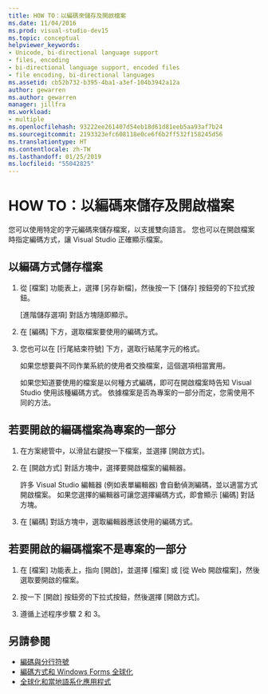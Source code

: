 ```yaml
---
title: HOW TO：以編碼來儲存及開啟檔案
ms.date: 11/04/2016
ms.prod: visual-studio-dev15
ms.topic: conceptual
helpviewer_keywords:
- Unicode, bi-directional language support
- files, encoding
- bi-directional language support, encoded files
- file encoding, bi-directional languages
ms.assetid: cb52b732-b395-4ba1-a3ef-104b3942a12a
author: gewarren
ms.author: gewarren
manager: jillfra
ms.workload:
- multiple
ms.openlocfilehash: 93222ee261407d54eb18d61d81eeb5aa93af7b24
ms.sourcegitcommit: 2193323efc608118e0ce6f6b2ff532f158245d56
ms.translationtype: HT
ms.contentlocale: zh-TW
ms.lasthandoff: 01/25/2019
ms.locfileid: "55042825"
---
```

# <a name="how-to-save-and-open-files-with-encoding"></a>HOW TO：以編碼來儲存及開啟檔案

您可以使用特定的字元編碼來儲存檔案，以支援雙向語言。 您也可以在開啟檔案時指定編碼方式，讓 Visual Studio 正確顯示檔案。

## <a name="to-save-a-file-with-encoding"></a>以編碼方式儲存檔案

1.  從 [檔案] 功能表上，選擇 [另存新檔]，然後按一下 [儲存] 按鈕旁的下拉式按鈕。

     [進階儲存選項] 對話方塊隨即顯示。

2.  在 [編碼] 下方，選取檔案要使用的編碼方式。

3.  您也可以在 [行尾結束符號] 下方，選取行結尾字元的格式。

     如果您想要與不同作業系統的使用者交換檔案，這個選項相當實用。

     如果您知道要使用的檔案是以何種方式編碼，即可在開啟檔案時告知 Visual Studio 使用該種編碼方式。 依據檔案是否為專案的一部分而定，您需使用不同的方法。

## <a name="to-open-an-encoded-file-that-is-part-of-a-project"></a>若要開啟的編碼檔案為專案的一部分

1.  在方案總管中，以滑鼠右鍵按一下檔案，並選擇 [開啟方式]。

2.  在 [開啟方式] 對話方塊中，選擇要開啟檔案的編輯器。

     許多 Visual Studio 編輯器 (例如表單編輯器) 會自動偵測編碼，並以適當方式開啟檔案。 如果您選擇的編輯器可讓您選擇編碼方式，即會顯示 [編碼] 對話方塊。

3.  在 [編碼] 對話方塊中，選取編輯器應該使用的編碼方式。

## <a name="to-open-an-encoded-file-that-is-not-part-of-a-project"></a>若要開啟的編碼檔案不是專案的一部分

1.  在 [檔案] 功能表上，指向 [開啟]，並選擇 [檔案] 或 [從 Web 開啟檔案]，然後選取要開啟的檔案。

2.  按一下 [開啟] 按鈕旁的下拉式按鈕，然後選擇 [開啟方式]。

3.  遵循上述程序步驟 2 和 3。

## <a name="see-also"></a>另請參閱

- [編碼與分行符號](encodings-and-line-breaks.md)
- [編碼方式和 Windows Forms 全球化](/dotnet/framework/winforms/advanced/encoding-and-windows-forms-globalization)
- [全球化和當地語系化應用程式](../ide/globalizing-and-localizing-applications.md)